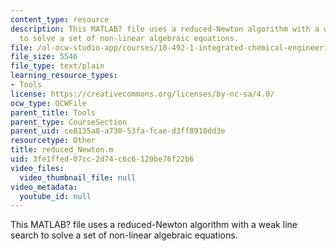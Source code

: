 ```yaml
---
content_type: resource
description: This MATLAB? file uses a reduced-Newton algorithm with a weak line search
  to solve a set of non-linear algebraic equations.
file: /ol-ocw-studio-app/courses/10-492-1-integrated-chemical-engineering-topics-i-process-control-by-design-fall-2004/3fe1ffed07cc2d74c6c6120be76f22b6_reduced_Newton.m
file_size: 5546
file_type: text/plain
learning_resource_types:
- Tools
license: https://creativecommons.org/licenses/by-nc-sa/4.0/
ocw_type: OCWFile
parent_title: Tools
parent_type: CourseSection
parent_uid: ce8135a8-a730-53fa-fcae-d3ff8910dd3e
resourcetype: Other
title: reduced_Newton.m
uid: 3fe1ffed-07cc-2d74-c6c6-120be76f22b6
video_files:
  video_thumbnail_file: null
video_metadata:
  youtube_id: null
---
```

This MATLAB? file uses a reduced-Newton algorithm with a weak line search to solve a set of non-linear algebraic equations.